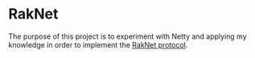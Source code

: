# RakNet

The purpose of this project is to experiment with Netty and applying my knowledge in order to implement the [RakNet protocol](https://wiki.vg/Raknet_Protocol).
